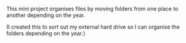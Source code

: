 This mini project organises files by moving folders from one place to another depending on the year.

(I created this to sort out my external hard drive so I can organise the folders depending on the year.)